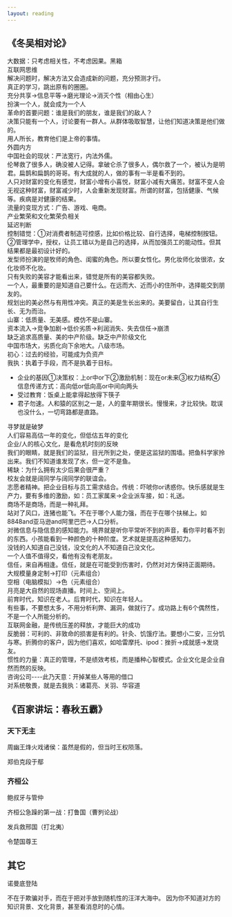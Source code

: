 ```yaml
---
layout: reading
---
```



## 《冬吴相对论》
大数据：只考虑相关性，不考虑因果。黑箱  
互联网思维  
解决问题时，解决方法又会造成新的问题，充分预测才行。  
真正的学习，跳出原有的圈圈。  
充分共享→信息平等→磨光理论→消灭个性（相由心生）  
扮演一个人，就会成为一个人  
革命的首要问题：谁是我们的朋友，谁是我们的敌人？  
决策只能有一个人，讨论要有一群人。从群体吸取智慧，让他们知道决策是他们做的。  
用人所长，教育他们是上帝的事情。  
外圆内方  
中国社会的现状：严法宽行，内法外儒。  
伦琴救了很多人，确没被人记得。拿破仑杀了很多人，偶尔救了一个，被认为是明君。扁鹊和扁鹊的哥哥。有大成就的人，做的事有一半是看不到的。  
人只对财富的变化有感觉，财富小增有小喜悦，财富小减有大痛苦。财富不变人会无视这种财富，财富减少时，人会重新发现财富。所谓的财富，包括健康、气候等。疾病是对健康的结果。  
流量的变现方式：广告、游戏、电商。  
产业繁荣和文化繁荣负相关  
延迟判断  
控制错觉：①对消费者制造可控感，比如价格比较、自行选择，电梯控制按钮。②管理学中，授权，让员工错以为是自己的选择，从而加强员工的能动性。但其结果都是最初设计好的。  
发型师扮演的是牧师的角色、闺蜜的角色。所以要女性化。男化妆师化妆很浓，女化妆师不化妆。  
只有失败的美容才能看出来，错觉是所有的美容都失败。  
一个人，最重要的是知道自己要什么。在远而大、近而小的住所中，选择能交到朋友的。  
规划出的美必然与有用性冲突。真正的美是生长出来的。美要留白，让其自行生长、无为而治。  
山寨：低质量、无美感。模仿不是山寨。  
资本流入→竞争加剧→低价劣质→利润消失、失去信任→崩溃  
缺乏追求高质量、美的中产阶级。缺乏中产阶级文化  
中国市场大，劣质化向下余地大。八级市场。  
初心：过去的经验，可能成为负资产  
我执：执着于手段，而不是执着于目标。  
- 企业的基因①决策权：上or中or下②激励机制：现在or未来③权力结构④信息传递方式：高向低or低向高or中间向两头  
- 受过教育：饭桌上能拿得起放得下筷子  
- 君子勿速。人和猿的区别之一是，人的童年期很长。慢慢来，才比较快。耽误也没什么，一切弯路都是直路。  


寻梦就是破梦  
人们容易高估一年的变化，但低估五年的变化  
企业/人的核心文化，是看危机时刻的反映  
我们的眼睛，就是我们的监狱，目光所到之处，便是这监狱的围墙。把鱼科学家拎出来。我们不知道谁发现了水，但一定不是鱼。  
稀缺：为什么拥有太少后果会很严重？  
校友会就是阔同学与阔同学的联谊会。  
志愿者精神。把企业目标与员工需求结合。传统：吓唬你or诱惑你。快乐感就是生产力，要有多维的激励，如：员工家属来→企业派车接，如：礼送。  
商场不是商场，而是一种礼拜。  
站对了风口，连猪也能飞。不在于哪个人能力强，而在于在哪个扶梯上。如8848and亚马逊and阿里巴巴→人口分析。  
对微信息与隐信息的感知能力。境界就是听你平常听不到的声音，看你平时看不到的东西。小孩能看到一种颜色的十种阶度。艺术就是提高这种感知力。  
没钱的人知道自己没钱，没文化的人不知道自己没文化。  
一个人值不值得交，看他有没有老朋友。  
信任，来自再相逢。信任，就是在可能受到伤害时，仍然对对方保持正面期待。  
大规模量身定制→打印（元素组合）  
空相（电脑模拟）→色（元素组合）  
月亮是大自然的现场直播。时间上、空间上。  
前育时代，知识在老人。后育时代，知识在年轻人。  
有些事，不要想太多，不用分析利弊、漏洞，做就行了。成功路上有6个偶然性，不是一个人所能分析的。  
互联网金融，是传统压差的释放，才能巨大的成功  
反脆弱：可利的、非致命的损害是有利的。针灸、饥饿疗法。要想小二安，三分饥与寒。折腾你的客户，因为他们喜欢，如哈雷摩托、ipod：挫折→成就感→发烧友。  
惯性的力量：真正的管理，不是绩效考核，而是播种心智模式。企业文化是企业自然而然的反映。  
咨询公司----此乃天意：开掉某些人等用的借口  
对系统敬畏，就是去我执：诸葛亮、关羽、华容道  


## 《百家讲坛：春秋五霸》

### 天下无主
周幽王烽火戏诸侯：虽然是假的，但当时王权陨落。

郑伯克段于鄢

### 齐桓公

鲍叔牙与管仲

齐桓公急躁的第一战：打鲁国（曹刿论战）

发兵救邢国（打北夷）

令楚国尊王

## 其它

诺曼底登陆

不在于欺骗对手，而在于把对手放到随机性的汪洋大海中。
因为你不知道对方的知识背景、文化背景，甚至看消息时的心情。
